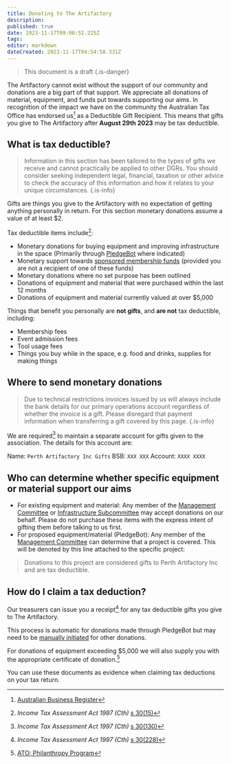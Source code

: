 ```yaml
---
title: Donating to The Artifactory
description: 
published: true
date: 2023-11-17T09:00:52.225Z
tags: 
editor: markdown
dateCreated: 2023-11-17T04:54:58.331Z
---
```


> This document is a draft
{.is-danger}

The Artifactory cannot exist without the support of our community and donations are a big part of that support. We appreciate all donations of material, equipment, and funds put towards supporting our aims. In recognition of the impact we have on the community the Australian Tax Office has endorsed us[^1] as a Deductible Gift Recipient. This means that gifts you give to The Artifactory after **August 29th 2023** may be tax deductible.

## What is tax deductible?

> Information in this section has been tailored to the types of gifts we receive and cannot practically be applied to other DGRs. You should consider seeking independent legal, financial, taxation or other advice to check the accuracy of this information and how it relates to your unique circumstances.
{.is-info}

Gifts are things you give to the Artifactory with no expectation of getting anything personally in return. For this section monetary donations assume a value of at least $2.

Tax deductible items include[^2]:

* Monetary donations for buying equipment and improving infrastructure in the space (Primarily through [PledgeBot](slack://app?team=T0LQE2JNR&id=A02KPH5PJUE) where indicated)
* Monetary support towards [sponsored membership funds](https://artifactory.org.au/free_membership) (provided you are not a recipient of one of these funds)
* Monetary donations where no set purpose has been outlined
* Donations of equipment and material that were purchased within the last 12 months
* Donations of equipment and material currently valued at over $5,000

Things that benefit you personally are **not gifts**, and **are not** tax deductible, including:

* Membership fees
* Event admission fees
* Tool usage fees
* Things you buy while in the space, e.g. food and drinks, supplies for making things

## Where to send monetary donations

> Due to technical restrictions invoices issued by us will always include the bank details for our primary operations account regardless of whether the invoice is a gift. Please disregard that payment information when transferring a gift covered by this page.
{.is-info}

We are required[^3] to maintain a separate account for gifts given to the association. The details for this account are:

Name: `Perth Artifactory Inc Gifts`
BSB: `XXX XXX`
Account: `XXXX XXXX`

## Who can determine whether specific equipment or material support our aims

* For existing equipment and material: Any member of the [Management Committee](/docs/committee/home#committee-members) or [Infrastructure Subcommittee](/docs/infrastructure/infrastructurev2) may accept donations on our behalf. Please do not purchase these items with the express intent of gifting them before talking to us first.
* For proposed equipment/material (PledgeBot): Any member of the [Management Committee](/docs/committee/home#committee-members) can determine that a project is covered. This will be denoted by this line attached to the specific project:

> Donations to this project are considered gifts to Perth Artifactory Inc and are tax deductible.

## How do I claim a tax deduction?

Our treasurers can issue you a receipt[^4] for any tax deductible gifts you give to The Artifactory.

This process is automatic for donations made through PledgeBot but may need to be [manually initiated](mailto:treasurer@artifactory.org.au) for other donations.

For donations of equipment exceeding $5,000 we will also supply you with the appropriate certificate of donation.[^5]

You can use these documents as evidence when claiming tax deductions on your tax return.

[^1]: [Australian Business Register](https://abr.business.gov.au/ABN/View/16847853023)
[^2]: *Income Tax Assessment Act 1997 (Cth)* [s 30(15)](https://www8.austlii.edu.au/cgi-bin/viewdoc/au/legis/cth/consol_act/itaa1997240/s30.15.html)
[^3]: *Income Tax Assessment Act 1997 (Cth)* [s 30(130)](/https://www8.austlii.edu.au/cgi-bin/viewdoc/au/legis/cth/consol_act/itaa1997240/s30.130.html)
[^4]: *Income Tax Assessment Act 1997 (Cth)* [s 30(228)](https://www8.austlii.edu.au/cgi-bin/viewdoc/au/legis/cth/consol_act/itaa1997240/s30.228.html)
[^5]: [ATO: Philanthropy Program](https://www.ato.gov.au/Forms/Certificate-of-donation---philanthropy-program/)
